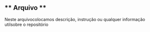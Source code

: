 ## ** Arquivo **
Neste arquivocolocamos descrição, instrução ou qualquer informação utilsobre o repositório